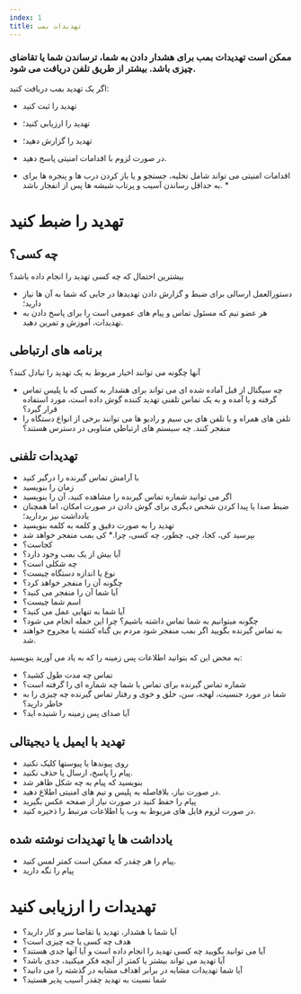 ```yaml
---
index: 1
title: تهدیدات بمب
---
```

### ممکن است تهدیدات بمب برای هشدار دادن به شما، ترساندن شما یا تقاضای چیزی باشد. بیشتر از طریق تلفن دریافت می شود.

اگر یک تهدید بمب دریافت کنید:

* تهدید را ثبت کنید
* تهدید را ارزیابی کنید؛
* تهدید را گزارش دهید؛
* در صورت لزوم با اقدامات امنیتی پاسخ دهید.

* اقدامات امنیتی می تواند شامل تخلیه، جستجو و یا باز کردن درب ها و پنجره ها برای به حداقل رساندن آسیب و پرتاب شیشه ها پس از انفجار باشد. *

# تهدید را ضبط کنید

## چه کسی؟

بیشترین احتمال که چه کسی تهدید را انجام داده باشد؟

* دستورالعمل ارسالی برای ضبط و گزارش دادن تهدیدها در جایی که شما به آن ها نیاز دارید؛
* هر عضو تیم که مسئول تماس و پیام های عمومی است را برای پاسخ دادن به تهدیدات، آموزش و تمرین دهید. 

## برنامه های ارتباطی

آنها چگونه می توانند اخبار مربوط به یک تهدید را تبادل کنند؟

* چه سیگنال از قبل آماده شده ای می تواند برای هشدار به کسی که با پلیس تماس گرفته و یا آمده و  به یک تماس تلفنی تهدید کننده گوش داده است، مورد استفاده قرار گیرد؟
* تلفن های همراه و یا تلفن های بی سیم و رادیو ها می توانند برخی از انواع دستگاه را منفجر کنند. چه سیستم های ارتباطی متناوبی در دسترس هستند؟

## تهدیدات تلفنی

* با آرامش تماس گیرنده را درگیر کنید
* زمان را بنویسید
* اگر می توانید شماره تماس گیرنده را مشاهده کنید، آن را بنویسید
* ضبط صدا یا پیدا کردن شخص دیگری برای گوش دادن در صورت امکان، اما همچنان یادداشت نیز بردارید؛
* تهدید را به صورت دقیق  و کلمه به کلمه بنویسید
* بپرسید کی، کجا، چی، چطور، چه کسی، چرا.* کی بمب منفجر خواهد شد
* کجاست؟
* آیا بیش از یک بمب وجود دارد؟
* چه شکلی است؟
* نوع یا اندازه دستگاه چیست؟
* چگونه آن را منفجر خواهد کرد؟
* آیا شما آن را منفجر می کنید؟
* اسم شما چیست؟
* آیا شما به تنهایی عمل می کنید؟
* چگونه میتوانیم به شما تماس داشته باشیم؟
چرا این حمله انجام می شود؟
* به تماس گیرنده بگویید اگر بمب منفجر شود مردم بی گناه کشته یا مجروح خواهند شد.

به محض این که بتوانید اطلاعات پس زمینه را که به یاد می آورید بنویسید:

* تماس چه مدت طول کشید؟
* شماره تماس گیرنده برای تماس با شما چه شماره ای را گرفته است؟
* شما در مورد جنسیت، لهجه، سن، خلق و خوی و رفتار تماس گیرنده چه چیزی را به خاطر دارید؟
* آیا صدای پس زمینه را شنیده اید؟

## تهدید با ایمیل یا دیجیتالی

* روی پیوندها یا پیوستها کلیک نکنید
* پیام را پاسخ، ارسال یا حذف نکنید.
* بنویسید که پیام به چه شکل ظاهر شد
* در صورت نیاز، بلافاصله به پلیس و تیم های امنیتی اطلاع دهید.
* پیام را حفظ کنید در صورت نیاز از صفحه عکس بگیرید
* در صورت لزوم فایل های مربوط به وب یا اطلاعات مرتبط را ذخیره کنید.

## یادداشت ها یا تهدیدات نوشته شده

* پیام را هر چقدر که ممکن است کمتر لمس کنید.
* پیام را نگه دارید

# تهدیدات را ارزیابی کنید

* آیا شما با هشدار، تهدید یا تقاضا سر و کار دارید؟
* هدف چه کسی یا چه چیزی است؟
* آیا می توانید بگویید چه کسی تهدید را انجام داده است و آیا آنها جدی هستند؟
* آیا تهدید می تواند بیشتر یا کمتر از آنچه فکر میکنید، جدی باشد؟
* آیا شما تهدیدات مشابه در برابر اهداف مشابه در گذشته را می دانید؟
* شما نسبت به تهدید چقدر آسیب پذیر هستید؟